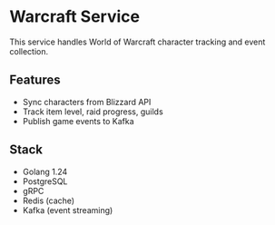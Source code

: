 # Warcraft Service

This service handles World of Warcraft character tracking and event collection.

## Features

- Sync characters from Blizzard API
- Track item level, raid progress, guilds
- Publish game events to Kafka

## Stack

- Golang 1.24
- PostgreSQL
- gRPC
- Redis (cache)
- Kafka (event streaming)